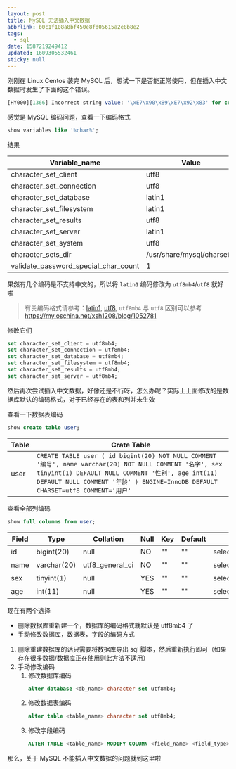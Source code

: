 ```yaml
---
layout: post
title: MySQL 无法插入中文数据
abbrlink: b0c1f108a8bf450e8fd05615a2e8b8e2
tags:
  - sql
date: 1587219249412
updated: 1609305532461
sticky: null
---
```


刚刚在 Linux Centos 装完 MySQL 后，想试一下是否能正常使用，但在插入中文数据时发生了下面的这个错误。

```sql
[HY000][1366] Incorrect string value: '\xE7\x90\x89\xE7\x92\x83' for column 'name' at row 1
```

感觉是 MySQL 编码问题，查看一下编码格式

```sql
show variables like '%char%';
```

结果

| Variable_name                        | Value                      |
| ------------------------------------ | -------------------------- |
| character_set_client                 | utf8                       |
| character_set_connection             | utf8                       |
| character_set_database               | latin1                     |
| character_set_filesystem             | latin1                     |
| character_set_results                | utf8                       |
| character_set_server                 | latin1                     |
| character_set_system                 | utf8                       |
| character_sets_dir                   | /usr/share/mysql/charsets/ |
| validate_password_special_char_count | 1                          |

果然有几个编码是不支持中文的，所以将 `latin1` 编码修改为 `utf8mb4`/`utf8` 就好啦

> 有关编码格式请参考：[latin1](https://zh.wikipedia.org/wiki/ISO/IEC_8859-1), [utf8](https://zh.wikipedia.org/wiki/UTF-8), `utf8mb4` 与 `utf8` 区别可以参考 <https://my.oschina.net/xsh1208/blog/1052781>

修改它们

```sql
set character_set_client = utf8mb4;
set character_set_connection = utf8mb4;
set character_set_database = utf8mb4;
set character_set_filesystem = utf8mb4;
set character_set_results = utf8mb4;
set character_set_server = utf8mb4;
```

然后再次尝试插入中文数据，好像还是不行呀，怎么办呢？实际上上面修改的是数据库默认的编码格式，对于已经存在的表和列并未生效

查看一下数据表编码

```sql
show create table user;
```

| Table | Crate Table                                                                                                                                                                                                                                    |
| ----- | ---------------------------------------------------------------------------------------------------------------------------------------------------------------------------------------------------------------------------------------------- |
| user  | `CREATE TABLE user ( id bigint(20) NOT NULL COMMENT '编号', name varchar(20) NOT NULL COMMENT '名字', sex tinyint(1) DEFAULT NULL COMMENT '性别', age int(11) DEFAULT NULL COMMENT '年龄' ) ENGINE=InnoDB DEFAULT CHARSET=utf8 COMMENT='用户'` |

查看全部列编码

```sql
show full columns from user;
```

| Field | Type        | Collation       | Null | Key | Default | Extra Privileges                | Comment |
| ----- | ----------- | --------------- | ---- | --- | ------- | ------------------------------- | ------- |
| id    | bigint(20)  | null            | NO   | ""  | ""      | select,insert,update,references | 编号    |
| name  | varchar(20) | utf8_general_ci | NO   | ""  | ""      | select,insert,update,references | 名字    |
| sex   | tinyint(1)  | null            | YES  | ""  | ""      | select,insert,update,references | 性别    |
| age   | int(11)     | null            | YES  | ""  | ""      | select,insert,update,references | 年龄    |

现在有两个选择

- 删除数据库重新建一个，数据库的编码格式就默认是 utf8mb4 了
- 手动修改数据库，数据表，字段的编码方式

1. 删除重建数据库的话只需要将数据库导出 sql 脚本，然后重新执行即可（如果存在很多数据/数据库正在使用则此方法不适用）
2. 手动修改编码
   1. 修改数据库编码
      ```sql
      alter database <db_name> character set utf8mb4;
      ```
   2. 修改数据表编码
      ```sql
      alter table <table_name> character set utf8mb4;
      ```
   3. 修改字段编码
      ```sql
      ALTER TABLE <table_name> MODIFY COLUMN <field_name> <field_type> CHARACTER SET utf8mb4 COLLATE utf8mb4_unicode_ci;
      ```

那么，关于 MySQL 不能插入中文数据的问题就到这里啦
